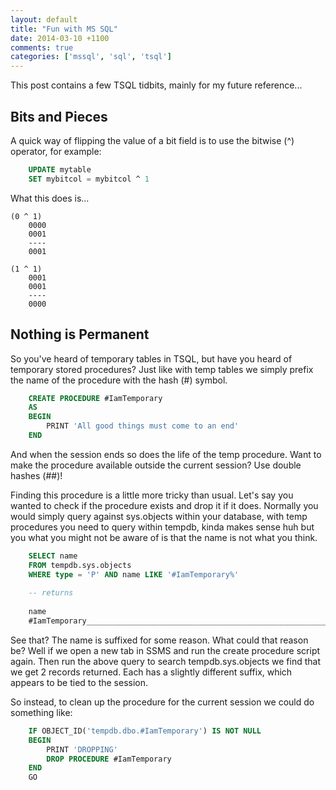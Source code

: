 ```yaml
---
layout: default
title: "Fun with MS SQL"
date: 2014-03-10 +1100
comments: true
categories: ['mssql', 'sql', 'tsql']
---
```


This post contains a few TSQL tidbits, mainly for my future reference...

## Bits and Pieces ##

A quick way of flipping the value of a bit field is to use the bitwise (^) operator, for example:

```sql
	UPDATE mytable
	SET mybitcol = mybitcol ^ 1
```

What this does is...

	(0 ^ 1)
		0000
		0001
		----
		0001
	
	(1 ^ 1)
		0001
		0001
		----
		0000

## Nothing is Permanent ##

So you've heard of temporary tables in TSQL, but have you heard of temporary stored procedures? Just like with temp tables we simply prefix the name
of the procedure with the hash (#) symbol. 

```sql
	CREATE PROCEDURE #IamTemporary
	AS
	BEGIN
		PRINT 'All good things must come to an end'
	END
```

And when the session ends so does the life of the temp procedure. Want to make the procedure available outside the current session? Use double hashes (##)!

Finding this procedure is a little more tricky than usual. Let's say you wanted to check if the procedure exists and drop it if it does. Normally you would
simply query against sys.objects within your database, with temp procedures you need to query within tempdb, kinda makes sense huh but you what you might not be aware of is 
that the name is not what you think. 

```sql
	SELECT name 
	FROM tempdb.sys.objects
	WHERE type = 'P' AND name LIKE '#IamTemporary%'
	
	-- returns
	
	name
	#IamTemporary____________________________________________________________________________________________________________00009464
```

See that? The name is suffixed for some reason. What could that reason be? Well if we open a new tab in SSMS and run the create procedure script again. Then run the above query to search tempdb.sys.objects we find that we get 2 records returned. Each has a slightly different suffix, which appears to be tied to the session.

So instead, to clean up the procedure for the current session we could do something like:

```sql
	IF OBJECT_ID('tempdb.dbo.#IamTemporary') IS NOT NULL
	BEGIN
		PRINT 'DROPPING'
		DROP PROCEDURE #IamTemporary
	END
	GO
```
